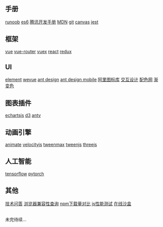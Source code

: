 ## 手册

[runoob](https://www.runoob.com/)
[es6](https://es6.ruanyifeng.com/)
[腾讯开发手册](https://cloud.tencent.com/developer/devdocs)
[MDN](https://developer.mozilla.org/zh-CN/docs/Web/JavaScript)
[git](https://www.progit.cn/)
[canvas](https://www.canvasapi.cn/)
[jest](https://jestjs.bootcss.com/)

## 框架

[vue](https://cn.vuejs.org/)
[vue-router](https://router.vuejs.org/zh/)
[vuex](https://vuex.vuejs.org/)
[react](https://react.docschina.org/)
[redux](https://reduxjs.bootcss.com/)

## UI

[element](https://element.eleme.cn/#/zh-CN)
[wevue](https://wevue.org/)
[ant design](https://ant.design/index-cn)
[ant design mobile](https://mobile.ant.design/index-cn)
[阿里图标库](https://www.iconfont.cn/)
[交互设计](https://uimovement.com/)
[配色网](https://www.colorbox.io/)
[渐变色](https://uigradients.com/#Relay)

## 图表插件

[echartsjs](https://www.echartsjs.com/zh/index.html)
[d3](https://d3js.org/)
[antv](https://antv.vision/zh)

## 动画引擎

[animate](https://daneden.github.io/animate.css/)
[velocityjs](http://www.velocityjs.org/)
[tweenmax](https://www.tweenmax.com.cn/)
[tweenjs](http://www.createjs.cc/tweenjs/)
[threejs](https://threejs.org/)

## 人工智能

[tensorflow](https://tensorflow.google.cn/)
[pytorch](https://pytorch.org/)

## 其他

[技术问答](https://stackoverflow.com/)
[浏览器兼容性查询](https://caniuse.com/)
[npm下载量对比](https://www.npmtrends.com/vue-vs-react-vs-angular)
[js性能测试](https://jsperf.com/)
[在线沙盒](https://codesandbox.io/s/determined-dream-wh0wg)


<br>
未完待续...

<style scoped>
.page p a {
  margin-right: 18px
}
.page p a:last-child {
  margin-right: 0
}
.page p {
  margin-top: 1rem!important;
}
.page h2:first-child {
  padding-top: 4.6rem!important;
}
.page h2 {
  font-size: 1.2rem;
  padding-top: 3.8rem;
}
</style>
